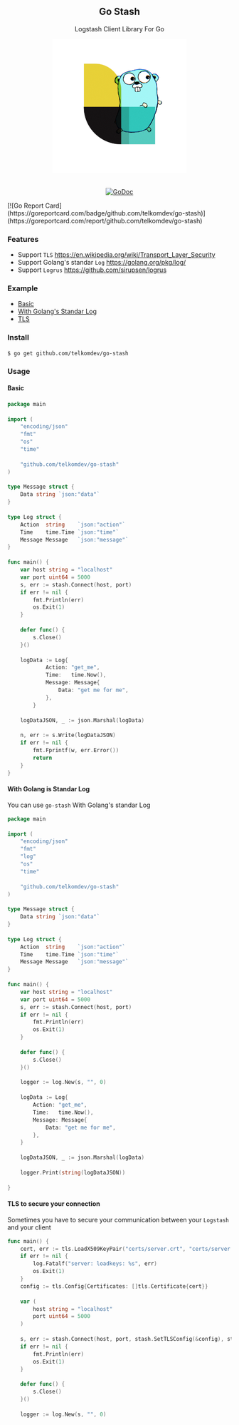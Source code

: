 <div align="center">
<h2>Go Stash</h2>
Logstash Client Library For Go

[<img src="./assets/logo.png" width="300">](https://github.com/telkomdev/go-stash)
<br/><br/>

[![GoDoc](https://godoc.org/github.com/telkomdev/go-stash?status.svg)](https://godoc.org/github.com/telkomdev/go-stash)
</div>
[![Go Report Card](https://goreportcard.com/badge/github.com/telkomdev/go-stash)](https://goreportcard.com/report/github.com/telkomdev/go-stash)
</div>

### Features


- Support `TLS` https://en.wikipedia.org/wiki/Transport_Layer_Security
- Support Golang's standar `Log` https://golang.org/pkg/log/
- Support `Logrus` https://github.com/sirupsen/logrus

### Example

- [Basic](#basic)
- [With Golang's Standar Log](#with-golang-is-standar-log)
- [TLS](#tls-to-secure-your-connection)


### Install

```shell
$ go get github.com/telkomdev/go-stash
```


### Usage

#### Basic

```go
package main

import (
	"encoding/json"
	"fmt"
	"os"
	"time"

	"github.com/telkomdev/go-stash"
)

type Message struct {
	Data string `json:"data"`
}

type Log struct {
	Action  string    `json:"action"`
	Time    time.Time `json:"time"`
	Message Message   `json:"message"`
}

func main() {
    var host string = "localhost"
	var port uint64 = 5000
	s, err := stash.Connect(host, port)
	if err != nil {
		fmt.Println(err)
		os.Exit(1)
	}

	defer func() {
		s.Close()
	}()

	logData := Log{
			Action: "get_me",
			Time:   time.Now(),
			Message: Message{
				Data: "get me for me",
			},
		}

    logDataJSON, _ := json.Marshal(logData)

    n, err := s.Write(logDataJSON)
    if err != nil {
        fmt.Fprintf(w, err.Error())
        return
    }
}

```

#### With Golang is Standar Log
You can use `go-stash` With Golang's standar Log

```go
package main

import (
	"encoding/json"
	"fmt"
	"log"
	"os"
	"time"

	"github.com/telkomdev/go-stash"
)

type Message struct {
	Data string `json:"data"`
}

type Log struct {
	Action  string    `json:"action"`
	Time    time.Time `json:"time"`
	Message Message   `json:"message"`
}

func main() {
	var host string = "localhost"
	var port uint64 = 5000
	s, err := stash.Connect(host, port)
	if err != nil {
		fmt.Println(err)
		os.Exit(1)
	}

	defer func() {
		s.Close()
	}()

	logger := log.New(s, "", 0)

	logData := Log{
		Action: "get_me",
		Time:   time.Now(),
		Message: Message{
			Data: "get me for me",
		},
	}

	logDataJSON, _ := json.Marshal(logData)

	logger.Print(string(logDataJSON))

}

```

#### TLS to secure your connection
Sometimes you have to secure your communication between your `Logstash` and your client

```go
func main() {
	cert, err := tls.LoadX509KeyPair("certs/server.crt", "certs/server.key")
	if err != nil {
		log.Fatalf("server: loadkeys: %s", err)
		os.Exit(1)
	}
	config := tls.Config{Certificates: []tls.Certificate{cert}}

	var (
		host string = "localhost"
		port uint64 = 5000
	)

	s, err := stash.Connect(host, port, stash.SetTLSConfig(&config), stash.SetTLS(true))
	if err != nil {
		fmt.Println(err)
		os.Exit(1)
	}

	defer func() {
		s.Close()
	}()

	logger := log.New(s, "", 0)
```
